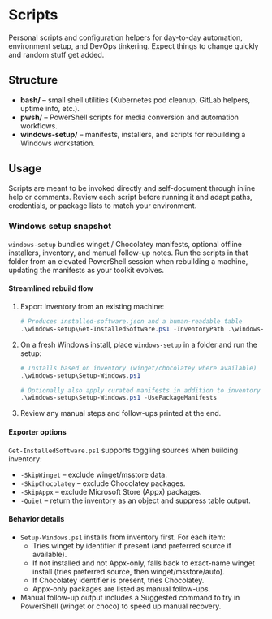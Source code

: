 # Scripts

Personal scripts and configuration helpers for day-to-day automation, environment setup, and DevOps tinkering. Expect things to change quickly and
random stuff get added.

## Structure

- **bash/** – small shell utilities (Kubernetes pod cleanup, GitLab helpers, uptime info, etc.).
- **pwsh/** – PowerShell scripts for media conversion and automation workflows.
- **windows-setup/** – manifests, installers, and scripts for rebuilding a Windows workstation.

## Usage

Scripts are meant to be invoked directly and self-document through inline help or comments. Review each script before running it and adapt paths,
credentials, or package lists to match your environment.

### Windows setup snapshot

`windows-setup` bundles winget / Chocolatey manifests, optional offline installers, inventory, and manual follow-up notes. Run the scripts in that
folder from an elevated PowerShell session when rebuilding a machine, updating the manifests as your toolkit evolves.

#### Streamlined rebuild flow

1. Export inventory from an existing machine:

   ```powershell
   # Produces installed-software.json and a human-readable table
   .\windows-setup\Get-InstalledSoftware.ps1 -InventoryPath .\windows-setup\installed-software.json -ReportPath .\windows-setup\installed-software.txt
   ```

2. On a fresh Windows install, place `windows-setup` in a folder and run the setup:

   ```powershell
   # Installs based on inventory (winget/chocolatey where available)
   .\windows-setup\Setup-Windows.ps1

   # Optionally also apply curated manifests in addition to inventory
   .\windows-setup\Setup-Windows.ps1 -UsePackageManifests
   ```

3. Review any manual steps and follow-ups printed at the end.

#### Exporter options

`Get-InstalledSoftware.ps1` supports toggling sources when building inventory:

- `-SkipWinget` – exclude winget/msstore data.
- `-SkipChocolatey` – exclude Chocolatey packages.
- `-SkipAppx` – exclude Microsoft Store (Appx) packages.
- `-Quiet` – return the inventory as an object and suppress table output.

#### Behavior details

- `Setup-Windows.ps1` installs from inventory first. For each item:
  - Tries winget by identifier if present (and preferred source if available).
  - If not installed and not Appx-only, falls back to exact-name winget install (tries preferred source, then winget/msstore/auto).
  - If Chocolatey identifier is present, tries Chocolatey.
  - Appx-only packages are listed as manual follow-ups.
- Manual follow-up output includes a Suggested command to try in PowerShell (winget or choco) to speed up manual recovery.
